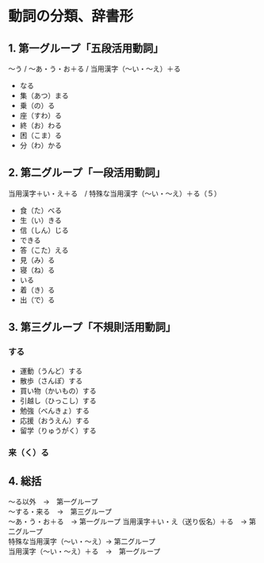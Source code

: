 # 動詞の分類、辞書形

## 1. 第一グループ「五段活用動詞」

〜う / 〜あ・う・お＋る / 当用漢字（〜い・〜え）＋る

- なる
- 集（あつ）まる
- 乗（の）る
- 座（すわ）る
- 終（お）わる
- 困（こま）る
- 分（わ）かる

## 2. 第二グループ「一段活用動詞」

当用漢字＋い・え＋る　/ 特殊な当用漢字（〜い・〜え）＋る（５）

- 食（た）べる
- 生（い）きる
- 信（しん）じる
- できる
- 答（こた）える
- 見（み）る
- 寝（ね）る
- いる
- 着（き）る
- 出（で）る


## 3. 第三グループ「不規則活用動詞」

### する

- 運動（うんど）する
- 散歩（さんぽ）する
- 買い物（かいもの）する
- 引越し（ひっこし）する
- 勉強（べんきょ）する
- 応援（おうえん）する
- 留学（りゅうがく）する

### 来（く）る

## 4. 総括

～る以外　→　第一グループ<br>
〜する・来る　→　第三グループ<br>
〜あ・う・お＋る　→ 第一グループ
当用漢字＋い・え（送り仮名）＋る　→ 第二グループ<br>
特殊な当用漢字（〜い・〜え）→ 第二グループ<br>
当用漢字（〜い・〜え）＋る　→　第一グループ<br>

